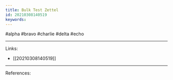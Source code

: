 ```yaml
---
title: Bulk Test Zettel
id: 20210308140519
keywords:
---
```

#alpha #bravo #charlie #delta #echo

---
Links:

- [[20210308140519]]

---
References:
